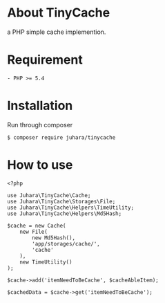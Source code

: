 # About TinyCache

a PHP simple cache implemention.

# Requirement

    - PHP >= 5.4

# Installation

Run through composer

    $ composer require juhara/tinycache

# How to use

    <?php

    use Juhara\TinyCache\Cache;
    use Juhara\TinyCache\Storages\File;
    use Juhara\TinyCache\Helpers\TimeUtility;
    use Juhara\TinyCache\Helpers\Md5Hash;

    $cache = new Cache(
        new File(
            new Md5Hash(),
            'app/storages/cache/',
            'cache'
        ),
        new TimeUtility()
    );

    $cache->add('itemNeedToBeCache', $cacheAbleItem);

    $cachedData = $cache->get('itemNeedToBeCache');

